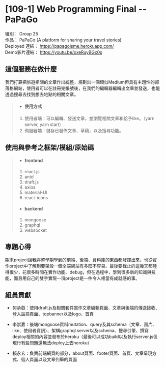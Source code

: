 # [109-1] Web Programming Final -- PaPaGo
組別： Group 25  
作品： PaPaGo (A platform for sharing your travel stories)  
Deployed 連結： https://papagoisme.herokuapp.com/  
Demo影片連結： https://youtu.be/oxeRuyBGx0g

## 這個服務在做什麼
我們打算把旅遊相關的文章作出統整，規劃出一個類似Medium但具有主題性的部落格網站，使用者可以在註冊完帳號後，在我們的編輯器編輯出文章並發送，也能透過搜尋去找到想去地點的相關文章。
> - #### 使用方式
> 1. 使用者端：可以編輯、發送文章，並瀏覽相關文章和給予like。（yarn server, yarn start）
> 2. 伺服器端：儲存已發佈文章、草稿，以及搜尋功能。

## 使用與參考之框架/模組/原始碼
> - #### frontend
> 1. react.js
> 2. antd
> 3. draft.js
> 4. axios
> 5. material-UI
> 6. react-icons
> - #### backend
>  1. mongoose
>  2. graphql
>  3. websocket

## 專題心得
期末project讓我將整學期學到的前端、後端、資料庫的東西都發揮出來，也從實作project中了解到要架設一個全端網站有多麼不容易。最後要截止的這幾天都睡得很少，花很多時間在實作功能、debug，但在過程中，學到很多新的知識與技能，而且用自己的雙手實現一項project是一件令人相當有成就感的事。

## 組員貢獻
- 何承叡：使用draft.js及相關套件實作文章編輯頁面、文章與後端的傳送接收、登入註冊頁面、topbanner以及logo、首頁

- 李崇嘉：後端mongoose資料mutation、query及其schema（文章、圖片、like、使用者資訊）、架構graphql server以及schema、搜尋引擎、撰寫deploy相關的內容並發布於heroku（最後可以成功build以及執行server.js但現行有些問題還無法deploy上去heroku）

- 賴永玄：負責前端網頁的部分，about頁面、footer頁面、首頁、文章呈現方式、個人頁面以及文章列舉的頁面